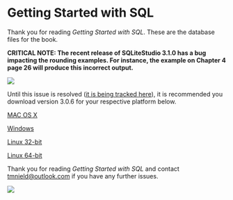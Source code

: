 # Getting Started with SQL

Thank you for reading *Getting Started with SQL*. These are the database files for the book.

**CRITICAL NOTE: The recent release of SQLiteStudio 3.1.0 has a bug impacting the rounding examples. For instance, the example on Chapter 4 page 26 will produce this incorrect output.**

![](http://i.imgur.com/7uF0mph.png)

Until this issue is resolved ([it is being tracked here](http://bugs.sqlitestudio.pl/?id=3124)), it is recommended you download version 3.0.6 for your respective platform below. 

[MAC OS X](http://sqlitestudio.pl/files/sqlitestudio3/complete/macosx/sqlitestudio-3.0.6.dmg)

[Windows](http://sqlitestudio.pl/files/sqlitestudio3/complete/win32/sqlitestudio-3.0.6.zip)

[Linux 32-bit](http://sqlitestudio.pl/files/sqlitestudio3/complete/linux32/sqlitestudio-3.0.6.tar.xz)

[Linux 64-bit](http://sqlitestudio.pl/files/sqlitestudio3/complete/linux64/sqlitestudio-3.0.6.tar.xz)

Thank you for reading *Getting Started with SQL* and contact tmnield@outlook.com if you have any further issues. 

![](https://images-na.ssl-images-amazon.com/images/I/51A7fbsp0EL.jpg)

